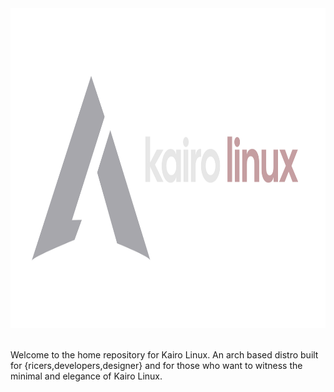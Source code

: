 <div>
  <!-- 🎹📐☂🔥⚡ -->
<!--   <h1><samp> 🔥 Kairo Linux</samp></h1> -->
  <img src="./assets/banner.png" height="512"  />  
</div>
  
<br>

Welcome to the home repository for Kairo Linux. An arch based distro built for {ricers,developers,designer} and for those who want to witness the 
minimal and elegance of Kairo Linux.
